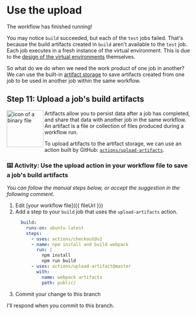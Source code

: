# Use the upload

The workflow has finished running!

You may notice `build` succeeded, but each of the `test` jobs failed. That's because the build artifacts created in `build` aren't available to the `test` job. Each job executes in a fresh instance of the virtual environment. This is due to the [design of the virtual environments](https://help.github.com/en/articles/virtual-environments-for-github-actions#about-virtual-environments) themselves.

So what do we do when we need the work product of one job in another? We can use the built-in [artifact storage](https://help.github.com/en/articles/persisting-workflow-data-using-artifacts) to save artifacts created from one job to be used in another job within the same workflow. 

## Step 11: Upload a job's build artifacts

<img alt="icon of a binary file" align="left" width="100" height="100" src="https://user-images.githubusercontent.com/6351798/88592731-b2c26480-d01b-11ea-850e-c87588aadf4f.png">

Artifacts allow you to persist data after a job has completed, and share that data with another job in the same workflow. An artifact is a file or collection of files produced during a workflow run.

To upload artifacts to the artifact storage, we can use an action built by GitHub: [`actions/upload-artifacts`](https://github.com/actions/upload-artifact).

### :keyboard: Activity: Use the upload action in your workflow file to save a job's build artifacts

_You can follow the manual steps below, or accept the suggestion in the following comment._

1. Edit [your workflow file]({{ fileUrl }})
1. Add a step to your `build` job that uses the `upload-artifacts` action.
    ```yaml
      build:
        runs-on: ubuntu-latest
        steps:
          - uses: actions/checkout@v2
          - name: npm install and build webpack
            run: |
              npm install
              npm run build
          - uses: actions/upload-artifact@master
            with:
              name: webpack artifacts
              path: public/
    ```
1. Commit your change to this branch

I'll respond when you commit to this branch.

